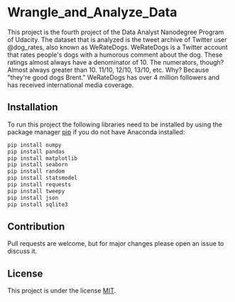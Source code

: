 # Wrangle_and_Analyze_Data
This project is the fourth project of the Data Analyst Nanodegree Program of Udacity. The dataset that is analyzed is the tweet archive of Twitter user @dog_rates, also known as WeRateDogs. WeRateDogs is a Twitter account that rates people's dogs with a humorous comment about the dog. These ratings almost always have a denominator of 10. The numerators, though? Almost always greater than 10. 11/10, 12/10, 13/10, etc. Why? Because "they're good dogs Brent." WeRateDogs has over 4 million followers and has received international media coverage.

## Installation
To run this project the following libraries need to be installed by using the package manager [pip](https://pip.pypa.io/en/stable/) if you do not have Anaconda installed:

```python
pip install numpy
pip install pandas
pip install matplotlib
pip install seaborn
pip install random 
pip install statsmodel
pip install requests
pip install tweepy
pip install json
pip install sqlite3
```

## Contribution
Pull requests are welcome, but for major changes please open an issue to discuss it. 

## License
This project is under the license [MIT](https://choosealicense.com/licenses/mit/).
